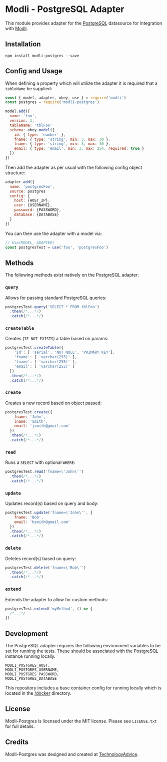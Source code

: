 # Modli - PostgreSQL Adapter

This module provides adapter for the [PostgreSQL](http://www.postgresql.org/)
datasource for integration with [Modli](https://github.com/node-modli).

## Installation

```
npm install modli-postgres --save
```

## Config and Usage

When defining a property which will utilize the adapter it is required that a
`tableName` be supplied:

```javascript
const { model, adapter, obey, use } = require('modli')
const postgres = require('modli-postgres')

model.add({
  name: 'foo',
  version: 1,
  tableName: 'tblFoo'
  schema: obey.model({
    id: { type: 'number' },
    fname: { type: 'string', min: 3, max: 30 },
    lname: { type: 'string', min: 3, max: 30 },
    email: { type: 'email', min: 3, max: 254, required: true }
  })
})
```

Then add the adapter as per usual with the following config object structure:

```javascript
adapter.add({
  name: 'postgresFoo',
  source: postgres
  config: {
    host: {HOST_IP},
    user: {USERNAME},
    password: {PASSWORD},
    database: {DATABASE}
  }
})
```

You can then use the adapter with a model via:

```javascript
// Use(MODEL, ADAPTER)
const postgresTest = use('foo', 'postgresFoo')
```

## Methods

The following methods exist natively on the PostgreSQL adapter:

### `query`

Allows for passing standard PostgreSQL queries:

```javascript
postgresTest.query('SELECT * FROM tblFoo')
  .then(/*...*/)
  .catch(/*...*/)
```

### `createTable`

Creates (`IF NOT EXISTS`) a table based on params:

```javascript
postgresTest.createTable({
    'id': [ 'serial', 'NOT NULL', 'PRIMARY KEY'],
    'fname': [ 'varchar(255)' ],
    'lname': [ 'varchar(255)' ],
    'email': [ 'varchar(255)' ]
  })
  .then(/*...*/)
  .catch(/*...*/)
```

### `create`

Creates a new record based on object passed:

```javascript
postgresTest.create({
    fname: 'John',
    lname: 'Smith',
    email: 'jsmith@gmail.com'
  })
  .then(/*...*/)
  .catch(/*...*/)
```

### `read`

Runs a `SELECT` with optional `WHERE`:

```javascript
postgresTest.read('fname=\'John\'')
  .then(/*...*/)
  .catch(/*...*/)
```

### `update`

Updates record(s) based on query and body:

```javascript
postgresTest.update('fname=\'John\'', {
    fname: 'Bob',
    email: 'bsmith@gmail.com'
  })
  .then(/*...*/)
  .catch(/*...*/)
```

### `delete`

Deletes record(s) based on query:

```javascript
postgresTest.delete('fname=\'Bob\'')
  .then(/*...*/)
  .catch(/*...*/)
```

### `extend`

Extends the adapter to allow for custom methods:

```javascript
postgresTest.extend('myMethod', () => {
  /*...*/
})
```

## Development

The PostgreSQL adapter requires the following environment variables to be set for
running the tests. These should be associated with the PostgreSQL instance running
locally.

```
MODLI_POSTGRES_HOST,
MODLI_POSTGRES_USERNAME,
MODLI_POSTGRES_PASSWORD,
MODLI_POSTGRES_DATABASE
```

This repository includes a base container config for running locally which is
located in the [/docker](/docker) directory.

## License

Modli-Postgres is licensed under the MIT license. Please see `LICENSE.txt` for full details.

## Credits

Modli-Postgres was designed and created at [TechnologyAdvice](http://www.technologyadvice.com).
